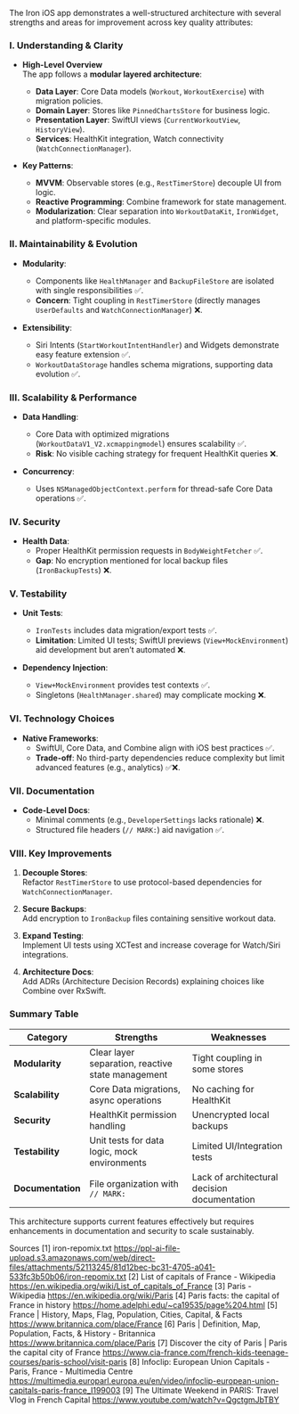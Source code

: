 The Iron iOS app demonstrates a well-structured architecture with several strengths and areas for improvement across key quality attributes:

### I. **Understanding & Clarity**
- **High-Level Overview**  
  The app follows a **modular layered architecture**:
  - **Data Layer**: Core Data models (`Workout`, `WorkoutExercise`) with migration policies.
  - **Domain Layer**: Stores like `PinnedChartsStore` for business logic.
  - **Presentation Layer**: SwiftUI views (`CurrentWorkoutView`, `HistoryView`).
  - **Services**: HealthKit integration, Watch connectivity (`WatchConnectionManager`).

- **Key Patterns**:  
  - **MVVM**: Observable stores (e.g., `RestTimerStore`) decouple UI from logic.
  - **Reactive Programming**: Combine framework for state management.
  - **Modularization**: Clear separation into `WorkoutDataKit`, `IronWidget`, and platform-specific modules.

### II. **Maintainability & Evolution**
- **Modularity**:  
  - Components like `HealthManager` and `BackupFileStore` are isolated with single responsibilities ✅.  
  - **Concern**: Tight coupling in `RestTimerStore` (directly manages `UserDefaults` and `WatchConnectionManager`) ❌.

- **Extensibility**:  
  - Siri Intents (`StartWorkoutIntentHandler`) and Widgets demonstrate easy feature extension ✅.  
  - `WorkoutDataStorage` handles schema migrations, supporting data evolution ✅.

### III. **Scalability & Performance**
- **Data Handling**:  
  - Core Data with optimized migrations (`WorkoutDataV1_V2.xcmappingmodel`) ensures scalability ✅.  
  - **Risk**: No visible caching strategy for frequent HealthKit queries ❌.

- **Concurrency**:  
  - Uses `NSManagedObjectContext.perform` for thread-safe Core Data operations ✅.

### IV. **Security**
- **Health Data**:  
  - Proper HealthKit permission requests in `BodyWeightFetcher` ✅.  
  - **Gap**: No encryption mentioned for local backup files (`IronBackupTests`) ❌.

### V. **Testability**
- **Unit Tests**:  
  - `IronTests` includes data migration/export tests ✅.  
  - **Limitation**: Limited UI tests; SwiftUI previews (`View+MockEnvironment`) aid development but aren’t automated ❌.

- **Dependency Injection**:  
  - `View+MockEnvironment` provides test contexts ✅.  
  - Singletons (`HealthManager.shared`) may complicate mocking ❌.

### VI. **Technology Choices**
- **Native Frameworks**:  
  - SwiftUI, Core Data, and Combine align with iOS best practices ✅.  
  - **Trade-off**: No third-party dependencies reduce complexity but limit advanced features (e.g., analytics) ✅❌.

### VII. **Documentation**
- **Code-Level Docs**:  
  - Minimal comments (e.g., `DeveloperSettings` lacks rationale) ❌.  
  - Structured file headers (`// MARK:`) aid navigation ✅.

### VIII. **Key Improvements**
1. **Decouple Stores**:  
   Refactor `RestTimerStore` to use protocol-based dependencies for `WatchConnectionManager`.

2. **Secure Backups**:  
   Add encryption to `IronBackup` files containing sensitive workout data.

3. **Expand Testing**:  
   Implement UI tests using XCTest and increase coverage for Watch/Siri integrations.

4. **Architecture Docs**:  
   Add ADRs (Architecture Decision Records) explaining choices like Combine over RxSwift.

### Summary Table

| Category          | Strengths                                                                 | Weaknesses                                                                 |
|-------------------|---------------------------------------------------------------------------|----------------------------------------------------------------------------|
| **Modularity**    | Clear layer separation, reactive state management                         | Tight coupling in some stores                                             |
| **Scalability**   | Core Data migrations, async operations                                   | No caching for HealthKit                                                  |
| **Security**      | HealthKit permission handling                                            | Unencrypted local backups                                                 |
| **Testability**   | Unit tests for data logic, mock environments                             | Limited UI/Integration tests                                              |
| **Documentation** | File organization with `// MARK:`                                        | Lack of architectural decision documentation                              |

This architecture supports current features effectively but requires enhancements in documentation and security to scale sustainably.

Sources
[1] iron-repomix.txt https://ppl-ai-file-upload.s3.amazonaws.com/web/direct-files/attachments/52113245/81d12bec-bc31-4705-a041-533fc3b50b06/iron-repomix.txt
[2] List of capitals of France - Wikipedia https://en.wikipedia.org/wiki/List_of_capitals_of_France
[3] Paris - Wikipedia https://en.wikipedia.org/wiki/Paris
[4] Paris facts: the capital of France in history https://home.adelphi.edu/~ca19535/page%204.html
[5] France | History, Maps, Flag, Population, Cities, Capital, & Facts https://www.britannica.com/place/France
[6] Paris | Definition, Map, Population, Facts, & History - Britannica https://www.britannica.com/place/Paris
[7] Discover the city of Paris | Paris the capital city of France https://www.cia-france.com/french-kids-teenage-courses/paris-school/visit-paris
[8] Infoclip: European Union Capitals - Paris, France - Multimedia Centre https://multimedia.europarl.europa.eu/en/video/infoclip-european-union-capitals-paris-france_I199003
[9] The Ultimate Weekend in PARIS: Travel Vlog in French Capital https://www.youtube.com/watch?v=QgctgmJbTBY
